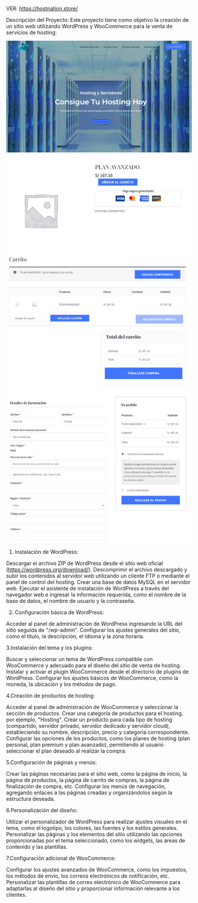 VER: https://hostnation.store/

Descripción del Proyecto:
Este proyecto tiene como objetivo la creación de un sitio web utilizando WordPress y WooCommerce para la venta de servicios de hosting:

![ERROR AL SUBIR LA IMAGEN](wordimg/foto1.png)
![ERROR AL SUBIR LA IMAGEN](wordimg/foto2.png)
![ERROR AL SUBIR LA IMAGEN](wordimg/foto3.png)
![ERROR AL SUBIR LA IMAGEN](wordimg/foto4.png)

1. Instalación de WordPress:

Descargar el archivo ZIP de WordPress desde el sitio web oficial (https://wordpress.org/download/).
Descomprimir el archivo descargado y subir los contenidos al servidor web utilizando un cliente FTP o mediante el panel de control del hosting.
Crear una base de datos MySQL en el servidor web.
Ejecutar el asistente de instalación de WordPress a través del navegador web e ingresar la información requerida, como el nombre de la base de datos, el nombre de usuario y la contraseña.

2. Configuración básica de WordPress:

Acceder al panel de administración de WordPress ingresando la URL del sitio seguida de "/wp-admin".
Configurar los ajustes generales del sitio, como el título, la descripción, el idioma y la zona horaria.

3.Instalación del tema y los plugins:

Buscar y seleccionar un tema de WordPress compatible con WooCommerce y adecuado para el diseño del sitio de venta de hosting.
Instalar y activar el plugin WooCommerce desde el directorio de plugins de WordPress.
Configurar los ajustes básicos de WooCommerce, como la moneda, la ubicación y los métodos de pago.

4.Creación de productos de hosting:

Acceder al panel de administración de WooCommerce y seleccionar la sección de productos.
Crear una categoría de productos para el hosting, por ejemplo, "Hosting".
Crear un producto para cada tipo de hosting (compartido, servidor privado, servidor dedicado y servidor cloud), estableciendo su nombre, descripción, precio y categoría correspondiente.
Configurar las opciones de los productos, como los planes de hosting (plan personal, plan premium y plan avanzado), permitiendo al usuario seleccionar el plan deseado al realizar la compra.

5.Configuración de páginas y menús:

Crear las páginas necesarias para el sitio web, como la página de inicio, la página de productos, la página de carrito de compras, la página de finalización de compra, etc.
Configurar los menús de navegación, agregando enlaces a las páginas creadas y organizándolos según la estructura deseada.

6.Personalización del diseño:

Utilizar el personalizador de WordPress para realizar ajustes visuales en el tema, como el logotipo, los colores, las fuentes y los estilos generales.
Personalizar las páginas y los elementos del sitio utilizando las opciones proporcionadas por el tema seleccionado, como los widgets, las áreas de contenido y las plantillas.

7.Configuración adicional de WooCommerce:

Configurar los ajustes avanzados de WooCommerce, como los impuestos, los métodos de envío, los correos electrónicos de notificación, etc.
Personalizar las plantillas de correo electrónico de WooCommerce para adaptarlas al diseño del sitio y proporcionar información relevante a los clientes.


